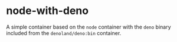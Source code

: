 # node-with-deno

A simple container based on the `node` container with the `deno` binary included from the `denoland/deno:bin` container.
